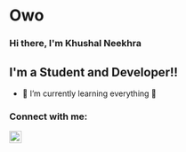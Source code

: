 # Owo
### Hi there, I'm Khushal Neekhra
## I'm a Student and Developer!!

- 🌱 I’m currently learning everything 🤣

### Connect with me:

[<img align="left" alt="codeSTACKr | Instagram" width="22px" src="https://cdn.jsdelivr.net/npm/simple-icons@v3/icons/instagram.svg" />][instagram]

[instagram]: https://www.instagram.com/volt_l18/

